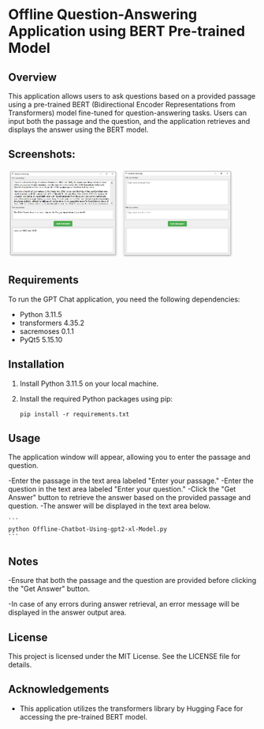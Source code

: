 # Offline Question-Answering Application using BERT Pre-trained Model

## Overview
This application allows users to ask questions based on a provided passage using a pre-trained BERT (Bidirectional Encoder Representations from Transformers) model fine-tuned for question-answering tasks. Users can input both the passage and the question, and the application retrieves and displays the answer using the BERT model.


## Screenshots:
<div>
<img src="Screenshot1.JPG" alt="Screenshot 1" style="width: 45%;">
<img src="Screenshot2.JPG" alt="Screenshot 2" style="width: 45%;">
</div>


## Requirements
To run the GPT Chat application, you need the following dependencies:
- Python 3.11.5
- transformers 4.35.2
- sacremoses 0.1.1
- PyQt5 5.15.10

## Installation
1. Install Python 3.11.5 on your local machine.
2. Install the required Python packages using pip:

    ```
    pip install -r requirements.txt
    ```
    
## Usage
The application window will appear, allowing you to enter the passage and question.

-Enter the passage in the text area labeled "Enter your passage."
-Enter the question in the text area labeled "Enter your question."
-Click the "Get Answer" button to retrieve the answer based on the provided passage and question.
-The answer will be displayed in the text area below.

    ```
    python Offline-Chatbot-Using-gpt2-xl-Model.py
    ```

## Notes
-Ensure that both the passage and the question are provided before clicking the "Get Answer" button.

-In case of any errors during answer retrieval, an error message will be displayed in the answer output area.

## License
This project is licensed under the MIT License. See the LICENSE file for details.

## Acknowledgements
- This application utilizes the transformers library by Hugging Face for accessing the pre-trained BERT model.


